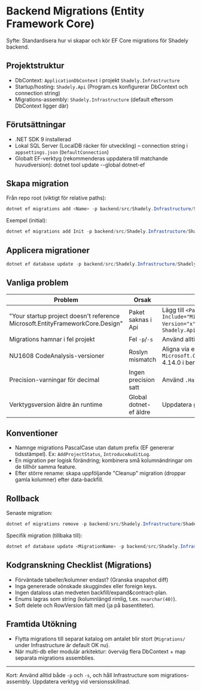 # Backend Migrations (Entity Framework Core)

Syfte: Standardisera hur vi skapar och kör EF Core migrations för Shadely backend.

## Projektstruktur

- DbContext: `ApplicationDbContext` i projekt `Shadely.Infrastructure`
- Startup/hosting: `Shadely.Api` (Program.cs konfigurerar DbContext och connection string)
- Migrations-assembly: `Shadely.Infrastructure` (default eftersom DbContext ligger där)

## Förutsättningar

- .NET SDK 9 installerad
- Lokal SQL Server (LocalDB räcker för utveckling) – connection string i `appsettings.json` (`DefaultConnection`)
- Globalt EF-verktyg (rekommenderas uppdatera till matchande huvudversion):
  dotnet tool update --global dotnet-ef

## Skapa migration

Från repo root (viktigt för relative paths):

```powershell
dotnet ef migrations add <Name> -p backend/src/Shadely.Infrastructure/Shadely.Infrastructure.csproj -s backend/src/Shadely.Api/Shadely.Api.csproj
```

Exempel (initial):

```powershell
dotnet ef migrations add Init -p backend/src/Shadely.Infrastructure/Shadely.Infrastructure.csproj -s backend/src/Shadely.Api/Shadely.Api.csproj
```

## Applicera migrationer

```powershell
dotnet ef database update -p backend/src/Shadely.Infrastructure/Shadely.Infrastructure.csproj -s backend/src/Shadely.Api/Shadely.Api.csproj
```

## Vanliga problem

| Problem                                                                       | Orsak                  | Åtgärd                                                                                                                                 |
| ----------------------------------------------------------------------------- | ---------------------- | -------------------------------------------------------------------------------------------------------------------------------------- |
| "Your startup project doesn't reference Microsoft.EntityFrameworkCore.Design" | Paket saknas i Api     | Lägg till `<PackageReference Include="Microsoft.EntityFrameworkCore.Design" Version="x" PrivateAssets="all" />` i `Shadely.Api.csproj` |
| Migrations hamnar i fel projekt                                               | Fel `-p`/`-s`          | Använd alltid explicita csproj-sökvägar som ovan                                                                                       |
| NU1608 CodeAnalysis-versioner                                                 | Roslyn mismatch        | Aligna via explicit `Microsoft.CodeAnalysis.Workspaces.MSBuild` 4.14.0 i berörda csproj                                                |
| Precision-varningar för decimal                                               | Ingen precision satt   | Använd `.HasPrecision(9,2)` i `OnModelCreating`                                                                                        |
| Verktygsversion äldre än runtime                                              | Global dotnet-ef äldre | Uppdatera globalt dotnet-ef verktyg                                                                                                    |

## Konventioner

- Namnge migrations PascalCase utan datum prefix (EF genererar tidsstämpel). Ex: `AddProjectStatus`, `IntroduceAuditLog`.
- En migration per logisk förändring; kombinera små kolumnändringar om de tillhör samma feature.
- Efter större rename: skapa uppföljande "Cleanup" migration (droppar gamla kolumner) efter data-backfill.

## Rollback

Senaste migration:

```powershell
dotnet ef migrations remove -p backend/src/Shadely.Infrastructure/Shadely.Infrastructure.csproj -s backend/src/Shadely.Api/Shadely.Api.csproj
```

Specifik migration (tillbaka till):

```powershell
dotnet ef database update <MigrationName> -p backend/src/Shadely.Infrastructure/Shadely.Infrastructure.csproj -s backend/src/Shadely.Api/Shadely.Api.csproj
```

## Kodgranskning Checklist (Migrations)

- Förväntade tabeller/kolumner endast? (Granska snapshot diff)
- Inga genererade oönskade skuggindex eller foreign keys.
- Ingen dataloss utan medveten backfill/expand&contract-plan.
- Enums lagras som string (kolumnlängd rimlig, t.ex. `nvarchar(40)`).
- Soft delete och RowVersion fält med (ja på basentiteter).

## Framtida Utökning

- Flytta migrations till separat katalog om antalet blir stort (`Migrations/` under Infrastructure är default OK nu).
- När multi-db eller modulär arkitektur: överväg flera DbContext + map separata migrations assemblies.

---

Kort: Använd alltid både `-p` och `-s`, och håll Infrastructure som migrations-assembly. Uppdatera verktyg vid versionsskillnad.
